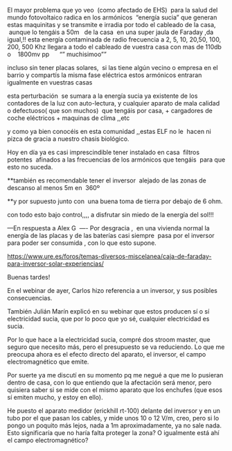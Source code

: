 El mayor problema que yo veo  (como afectado de EHS)  para la salud del mundo fotovoltaico radica en los armónicos  “energía sucia” que generan estas maquinitas y se transmite e irradia por todo el cableado de la casa,   aunque lo tengáis a 50m   de la casa  en una super jaula de Faraday ,da igual,!! esta energía contaminada de radio frecuencia a 2, 5, 10, 20,50, 100, 200, 500 Khz llegara a todo el cableado de vuestra casa con mas de 110db o    1800mv pp      “” muchisimoo””

incluso sin tener placas solares,  si las tiene algún vecino o empresa en el barrio y compartís la misma fase eléctrica estos armónicos entraran igualmente en vuestras casas

esta perturbación  se sumara a la energía sucia ya existente de los contadores de la luz con auto-lectura, y cualquier aparato de mala calidad  o defectuoso( que son muchos)  que tengáis por casa, + cargadores de coche eléctricos + maquinas de clima ,,etc

y como ya bien conocéis en esta comunidad ,,estas ELF no le  hacen ni pizca de gracia a nuestro chasis biológico.

Hoy en día ya es casi imprescindible tener instalado en casa  filtros  potentes  afinados a las frecuencias de los armónicos que tengáis  para que esto no suceda.

**también es recomendable tener el inversor  alejado de las zonas de descanso al menos 5m en  360º

**y por supuesto junto con  una buena toma de tierra por debajo de 6 ohm.

con todo esto bajo control,,,, a disfrutar sin miedo de la energía del sol!!!

—En respuesta a Alex G  —- Por desgracia ,  en una vivienda normal la energía de las placas y de las baterías casi siempre  pasa por el inversor para poder ser consumida , con lo que esto supone.


https://www.ure.es/foros/temas-diversos-miscelanea/caja-de-faraday-para-inversor-solar-experiencias/



Buenas tardes!

En el webinar de ayer, Carlos hizo referencia a un inversor, y sus posibles consecuencias.

También Julián Marín explicó en su webinar que estos producen sí o sí electricidad sucia, que por lo poco que yo sé, cualquier electricidad es sucia.

Por lo que hace a la electricidad sucia, compré dos stroom master, que seguro que necesito más, pero el presupuesto se va reduciendo. Lo que me preocupa ahora es el efecto directo del aparato, el inversor, el campo electromagnético que emite.

Por suerte ya me discutí en su momento pq me negué a que me lo pusieran dentro de casa, con lo que entiendo que la afectación será menor, pero quisiera saber si se mide con el mismo aparato que los enchufes (que esos sí emiten mucho, y estoy en ello).

He puesto el aparato medidor (erickhill rt-100) delante del inversor y en un tubo por el que pasan los cables, y mide unos 10 o 12 V/m, creo, pero si lo pongo un poquito más lejos, nada a 1m aproximadamente, ya no sale nada. Esto significaría que no haría falta proteger la zona? O igualmente está ahí el campo electromagnético?